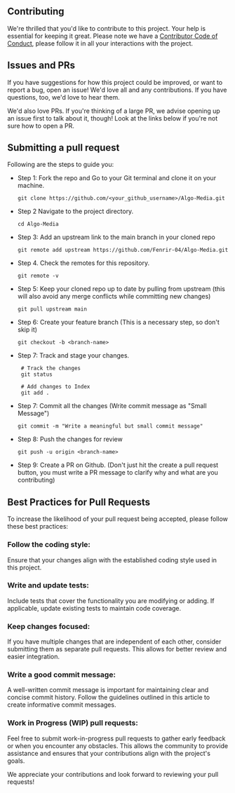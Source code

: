 ## Contributing
 
We're thrilled that you'd like to contribute to this project. Your help is essential for keeping it great. Please note we have a [Contributor Code of Conduct](CODE_OF_CONDUCT.md), please follow it in all your interactions with the project.

## Issues and PRs

If you have suggestions for how this project could be improved, or want to report a bug, open an issue! We'd love all and any contributions. If you have questions, too, we'd love to hear them.

We'd also love PRs. If you're thinking of a large PR, we advise opening up an issue first to talk about it, though! Look at the links below if you're not sure how to open a PR.

## Submitting a pull request
Following are the steps to guide you:

* Step 1: Fork the repo and Go to your Git terminal and clone it on your machine.
    ```
    git clone https://github.com/<your_github_username>/Algo-Media.git
    ```
* Step 2 Navigate to the project directory.
    ```
    cd Algo-Media
    ```
* Step 3: Add an upstream link to the main branch in your cloned repo
    ```
    git remote add upstream https://github.com/Fenrir-04/Algo-Media.git
    ```
* Step 4. Check the remotes for this repository.
    ```
    git remote -v
    ```
* Step 5: Keep your cloned repo up to date by pulling from upstream (this will also avoid any merge conflicts while committing new changes)
    ```
    git pull upstream main
    ```
* Step 6: Create your feature branch (This is a necessary step, so don't skip it)
    ```
    git checkout -b <branch-name>
    ```
* Step 7: Track and stage your changes.
    ```
     # Track the changes
     git status

     # Add changes to Index
     git add .
     ```
* Step 7: Commit all the changes (Write commit message as "Small Message")
    ```
    git commit -m "Write a meaningful but small commit message"
    ```
* Step 8: Push the changes for review
    ```
    git push -u origin <branch-name>
    ```
* Step 9: Create a PR on Github. (Don't just hit the create a pull request button, you must write a PR message to clarify why and what are you contributing)


## Best Practices for Pull Requests
To increase the likelihood of your pull request being accepted, please follow these best practices:

### Follow the coding style:
Ensure that your changes align with the established coding style used in this project.

### Write and update tests:
 Include tests that cover the functionality you are modifying or adding. If applicable, update existing tests to maintain code coverage.

### Keep changes focused:
 If you have multiple changes that are independent of each other, consider submitting them as separate pull requests. This allows for better review and easier integration.

### Write a good commit message:
 A well-written commit message is important for maintaining clear and concise commit history. Follow the guidelines outlined in this article to create informative commit messages.

### Work in Progress (WIP) pull requests:
 Feel free to submit work-in-progress pull requests to gather early feedback or when you encounter any obstacles. This allows the community to provide assistance and ensures that your contributions align with the project's goals.

We appreciate your contributions and look forward to reviewing your pull requests!
